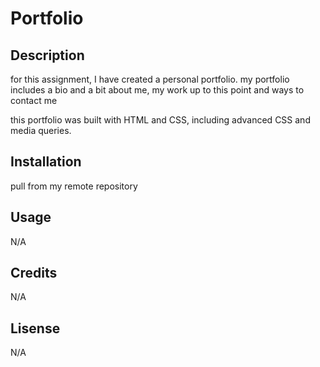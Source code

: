 # Portfolio

## Description

for this assignment, I have created a personal portfolio.
my portfolio includes a bio and a bit about me, my work up to this point and ways to contact me 

this portfolio was built with HTML and CSS, including advanced CSS and media queries.

## Installation

pull from my remote repository 

## Usage

N/A

## Credits

N/A

## Lisense

N/A